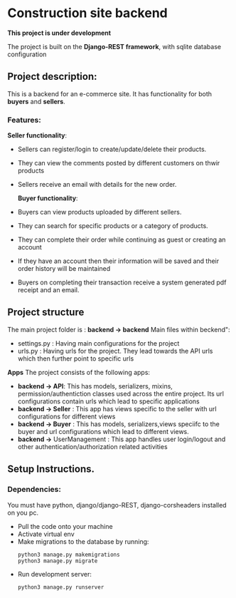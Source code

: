 # Construction site backend

**This project is under development**

The project is built on the **Django-REST framework**, with sqlite database configuration

## Project description:
This is a backend for an e-commerce site. It has functionality for both **buyers** and **sellers**.

### Features:

  **Seller functionality**:
- Sellers can register/login to create/update/delete their products.
- They can view the comments posted by different customers on thwir products
- Sellers receive an email with details for the new order.

   **Buyer functionality**:
- Buyers can view products uploaded by different sellers.
- They can search for specific products or a category of products.
- They can complete their order while continuing as guest or creating an account
- If they have an account then their information will be saved and their order history will be maintained
- Buyers on completing their transaction receive a system generated pdf receipt and an email.

## Project structure

The main project folder is : 
**backend -> backend**
Main files within beckend":
- settings.py : Having main configurations for the project
- urls.py : Having urls for the project. They lead towards the API urls which then further point to specific urls

**Apps**
The project consists of the following apps:
 - **backend -> API**: This has models, serializers, mixins, permission/authentiction classes used across the entire project. Its url configurations contain urls which lead to specific applications
 - **backend -> Seller** : This app has views specific to the seller with url configurations for different views
 - **backend -> Buyer** : This has models, serializers,views speciifc to the buyer and url configurations which lead to different views.
 - **backend ->** UserManagement : This app handles user login/logout and other authentication/authorization related activities

## Setup Instructions.

### Dependencies:
You must have python, django/django-REST, django-corsheaders installed on you pc.

- Pull the code onto your machine
- Activate virtual env
- Make migrations to the database by running:
  ```
  python3 manage.py makemigrations
  python3 manage.py migrate
  ```
- Run development server:
  ```
  python3 manage.py runserver
  ```

  
